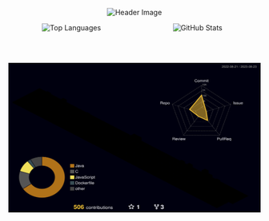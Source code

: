 <p align="center">
  <img src="https://capsule-render.vercel.app/api?type=waving&color=auto&height=200&section=header&text=ClaireJ&fontSize=90" alt="Header Image">
</p>



<div align="center" style="display: flex;">
  <div style="flex: 50%;">
    <img src="https://github-readme-stats.vercel.app/api/top-langs/?username=kjeon0901&layout=compact" alt="Top Languages">
  </div>
  <div style="flex: 50%;">
    <img src="https://github-readme-stats.vercel.app/api?username=kjeon0901&show_icons=true" alt="GitHub Stats">
  </div>
</div>

<br><br>

<p align="center">
  <img src="./profile-3d-contrib/profile-night-rainbow.svg" alt="GitHub Contributions" width="600" height="300">
</p>




<!--
### Hi there 👋

- 🔭 I’m currently working on ...
- 🌱 I’m currently learning ...
- 👯 I’m looking to collaborate on ...
- 🤔 I’m looking for help with ...
- 💬 Ask me about ...
- 📫 How to reach me: ...
- 😄 Pronouns: ...
- ⚡ Fun fact: ...
-->
